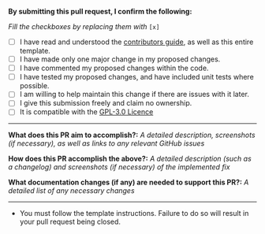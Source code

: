 **By submitting this pull request, I confirm the following:** 

*Fill the checkboxes by replacing them with* `[x]`
- [ ] I have read and understood the [contributors guide](https://github.com/Stormy102/Lancer/blob/master/README.md#contributing), as well as this entire template.
- [ ] I have made only one major change in my proposed changes.
- [ ] I have commented my proposed changes within the code.
- [ ] I have tested my proposed changes, and have included unit tests where possible.
- [ ] I am willing to help maintain this change if there are issues with it later.
- [ ] I give this submission freely and claim no ownership.
- [ ] It is compatible with the [GPL-3.0 Licence](https://opensource.org/licenses/GPL-3.0)

---
**What does this PR aim to accomplish?:**
*A detailed description, screenshots (if necessary), as well as links to any relevant GitHub issues*


**How does this PR accomplish the above?:**
*A detailed description (such as a changelog) and screenshots (if necessary) of the implemented fix*


**What documentation changes (if any) are needed to support this PR?:**
*A detailed list of any necessary changes*


---
* You must follow the template instructions. Failure to do so will result in your pull request being closed.

